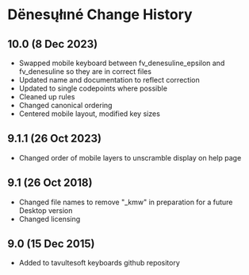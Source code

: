 Dënesųłıné Change History
============================
10.0 (8 Dec 2023)
-----------------
* Swapped mobile keyboard between fv_denesuline_epsilon and fv_denesuline so they are in correct files
* Updated name and documentation to reflect correction
* Updated to single codepoints where possible
* Cleaned up rules
* Changed canonical ordering
* Centered mobile layout, modified key sizes

9.1.1 (26 Oct 2023)
-----------------
* Changed order of mobile layers to unscramble display on help page

9.1 (26 Oct 2018)
-----------------
* Changed file names to remove "_kmw" in preparation for a future Desktop version
* Changed licensing

9.0 (15 Dec 2015)
-----------------

* Added to tavultesoft keyboards github repository
